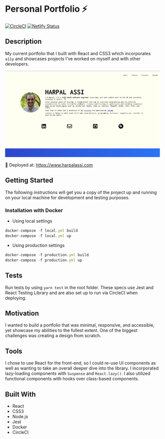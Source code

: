 # Personal Portfolio ⚡

[![CircleCI](https://circleci.com/gh/harpalassi/personal-portfolio.svg?style=shield)](https://circleci.com/gh/harpalassi/personal-portfolio)
[![Netlify Status](https://api.netlify.com/api/v1/badges/d7e9a491-fe91-4a99-9009-ed7ae0ac5d35/deploy-status)](https://app.netlify.com/sites/harpalassi/deploys)

## Description

My current portfolio that I built with React and CSS3 which incorporates `a11y` and showcases projects I've worked on myself and with other developers.

![Screenshot](screenshot.png)

🚀 Deployed at: https://www.harpalassi.com

## Getting Started

The following instructions will get you a copy of the project up and running on your local machine for development and testing purposes.

### Installation with Docker

- Using local settings

```javascript
docker-compose -f local.yml build
docker-compose -f local.yml up
```

- Using production settings

```javascript
docker-compose -f production.yml build
docker-compose -f production.yml up
```


## Tests 

Run tests by using `yarn test` in the root folder. These specs use Jest and React Testing Library and are also set up to run via CircleCI when deploying. 

## Motivation

I wanted to build a portfolio that was minimal, responsive, and accessible, yet showcase my abilities to the fullest extent. One of the biggest challenges was creating a design from scratch.

## Tools

I chose to use React for the front-end, so I could re-use UI components as well as wanting to take an overall deeper dive into the library. I incorporated lazy-loading components with `Suspense` and `React.lazy()`. I also utilized functional components with hooks over class-based components.

## Built With

- React
- CSS3
- Node.js
- Jest
- Docker
- CircleCI
